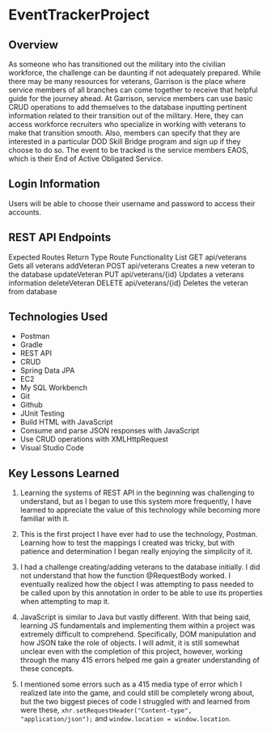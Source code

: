 # EventTrackerProject

## Overview

As someone who has transitioned out the military into the civilian workforce,
the challenge can be daunting if not adequately prepared. While there may be
many resources for veterans, Garrison is the place where service members of
all branches can come together to receive that helpful guide for the journey
ahead. At Garrison, service members can use basic CRUD operations to add
themselves to the database inputting pertinent information related
to their transition out of the military. Here, they can access workforce
recruiters who specialize in working with veterans to make that transition
smooth. Also, members can specify that they are interested in a particular
DOD Skill Bridge program and sign up if they choose to do so. The event to be
tracked is the service members EAOS, which is their End of Active Obligated Service.

## Login Information

Users will be able to choose their username and password to access their accounts.

## REST API Endpoints

Expected Routes
Return Type	Route	Functionality
List<Veteran>	GET api/veterans	Gets all veterans
addVeteran	POST api/veterans Creates a new veteran to the database
updateVeteran	PUT api/veterans/{id}	Updates a veterans information
deleteVeteran DELETE api/veterans/{id} Deletes the veteran from database

## Technologies Used
* Postman
* Gradle
* REST API
* CRUD
* Spring Data JPA
* EC2
* My SQL Workbench
* Git
* Github
* JUnit Testing
* Build HTML with JavaScript
* Consume and parse JSON responses with JavaScript
* Use CRUD operations with XMLHttpRequest
* Visual Studio Code



## Key Lessons Learned
1. Learning the systems of REST API in the beginning was challenging to understand,
but as I began to use this system more frequently, I have learned to appreciate
the value of this technology while becoming more familiar with it.

2. This is the first project I have ever had to use the technology, Postman.
Learning how to test the mappings I created was tricky, but with patience and
determination I began really enjoying the simplicity of it.

3. I had a challenge creating/adding veterans to the database initially. I did
not understand that how the function @RequestBody worked. I eventually realized
how the object I was attempting to pass needed to be called upon by this annotation
in order to be able to use its properties when attempting to map it.

4. JavaScript is similar to Java but vastly different. With that being said,
learning JS fundamentals and implementing them within a project was extremely
difficult to comprehend. Specifically, DOM manipulation and how JSON take the role
of objects. I will admit, it is still somewhat unclear even with the completion
of this project, however, working through the many 415 errors helped me gain a
greater understanding of these concepts.

5. I mentioned some errors such as a 415 media type of error which I realized
late into the game, and could still be completely wrong about, but the two biggest
pieces of code I struggled with and learned from were these,
`xhr.setRequestHeader("Content-type", "application/json");` and
`window.location = window.location`.
